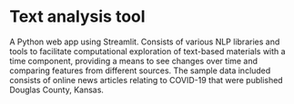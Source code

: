 # Text analysis tool

A Python web app using Streamlit. Consists of various NLP libraries and tools to facilitate computational exploration of text-based materials with a time component, providing a means to see changes over time and comparing features from different sources. The sample data included consists of online news articles relating to COVID-19 that were published Douglas County, Kansas.
